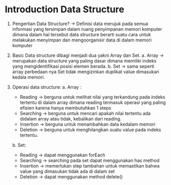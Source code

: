 # Introduction Data Structure

1. Pengertian Data Structure? -> Definisi data merujuk pada semua informasi yang tersimpan dalam ruang penyimpanan memori komputer dimana dalam hal tersebut data structure berarti suatu cara untuk melakukan menyimpan dan mengoorganisir data di dalam memori komputer

2. Basic Data structure dibagi menjadi dua yakni Array dan Set.
    a. Array -> merupakan data structure yang paling dasar dimana memiliki indeks yang mengidentifikasi posisi elemen berada.
    b. Set -> sama seperti array perbedaan nya Set tidak mengizinkan duplikat value dimasukan kedala memori.

3. Operasi data structure:
    a. Array :
    - Reading -> berguna untuk melihat nilai yang terkandung pada indeks tertentu di dalam array dimana reading termasuk operasi yang paling efisien karena hanya membutuhkan 1 steps
    - Searching -> berguna untuk mencari apakah nilai tertentu ada didalam array atau tidak, kebalikan dari reading.
    - Insertion -> berguna untuk menambahkan data kedalam memori
    - Deletion -> berguna untuk menghilangkan suatu value pada indeks tertentu.

    b. Set:
    - Reading -> dapat menggunakan forEach
    - Searching -> searching pada set dapat menggunakan has method
    - Insertion -> memerlukan step tambahan untuk memastikan bahwa value yang dimasukan tidak ada di dalam set
    - Deletion -> dapat menggunakan method delete()

